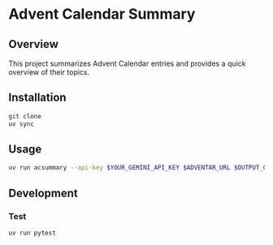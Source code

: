 # Advent Calendar Summary

## Overview
This project summarizes Advent Calendar entries and provides a quick overview of their topics.

## Installation


```bash
git clone
uv sync
```

## Usage

```bash
uv run acsummary --api-key $YOUR_GEMINI_API_KEY $ADVENTAR_URL $OUTPUT_CSV
```


## Development

### Test

```bash
uv run pytest
```